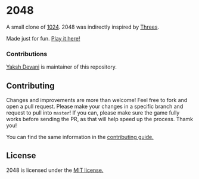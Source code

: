 # 2048
A small clone of [1024](https://play.google.com/store/apps/details?id=com.veewo.a1024). 2048 was indirectly inspired by [Threes](https://asherv.com/threes/).

Made just for fun. [Play it here!](http://YakshTechs.github.io/2048/)

### Contributions

[Yaksh Devani](https://github.com/yaksh-devani/) is maintainer of this repository.

## Contributing
Changes and improvements are more than welcome! Feel free to fork and open a pull request. Please make your changes in a specific branch and request to pull into `master`! If you can, please make sure the game fully works before sending the PR, as that will help speed up the process. Thamk you!

You can find the same information in the [contributing guide.](https://github.com/YakshTechs/2048/blob/master/CONTRIBUTING.md)

## License
2048 is licensed under the [MIT license.](https://github.com/YakshTechs/2048/blob/master/LICENSE.txt)
